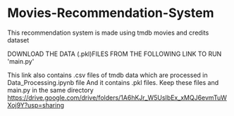 # Movies-Recommendation-System
This recommendation system is made using tmdb movies and credits dataset

DOWNLOAD THE DATA (.pkl)FILES FROM THE FOLLOWING LINK TO RUN 'main.py'

This link also contains .csv files of tmdb data which are processed in Data_Processing.ipynb file
And it contains .pkl files. Keep these files and main.py in the same directory
https://drive.google.com/drive/folders/1A6hKJr_W5UsIbEx_xMQJ6evmTuWXoj9Y?usp=sharing
